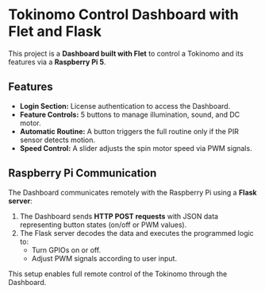 # Tokinomo Control Dashboard with Flet and Flask

This project is a **Dashboard built with Flet** to control a Tokinomo and its features via a **Raspberry Pi 5**.

## Features

- **Login Section:** License authentication to access the Dashboard.  
- **Feature Controls:** 5 buttons to manage illumination, sound, and DC motor.  
- **Automatic Routine:** A button triggers the full routine only if the PIR sensor detects motion.  
- **Speed Control:** A slider adjusts the spin motor speed via PWM signals.

## Raspberry Pi Communication

The Dashboard communicates remotely with the Raspberry Pi using a **Flask server**:

1. The Dashboard sends **HTTP POST requests** with JSON data representing button states (on/off or PWM values).  
2. The Flask server decodes the data and executes the programmed logic to:  
   - Turn GPIOs on or off.  
   - Adjust PWM signals according to user input.

This setup enables full remote control of the Tokinomo through the Dashboard.
